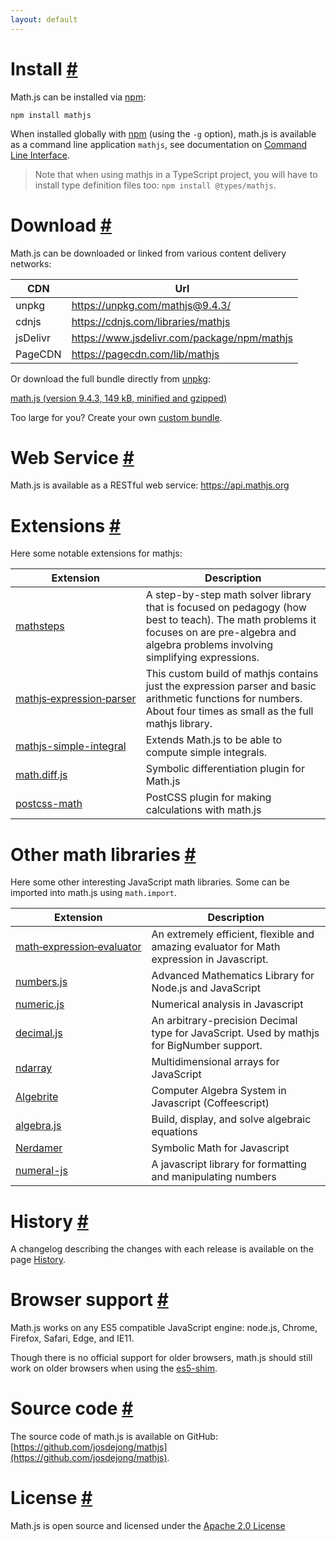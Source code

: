 ```yaml
---
layout: default
---
```


<h1 id="install">Install <a href="#install" title="Permalink">#</a></h1>


Math.js can be installed via [npm](https://npmjs.org/):

```
npm install mathjs
```

When installed globally with [npm](https://npmjs.org/) (using the `-g` option), math.js is available as a command line application `mathjs`, see documentation on [Command Line Interface](docs/command_line_interface.html).

> Note that when using mathjs in a TypeScript project, you will have to install type definition files too: `npm install @types/mathjs`.

<h1 id="download">Download <a href="#download" title="Permalink">#</a></h1>

Math.js can be downloaded or linked from various content delivery networks:

<table>
  <thead>
    <tr>
      <th>CDN</th>
      <th>Url</th>
    </tr>
  </thead>
  <tbody>
    <tr>
      <td>unpkg</td>
      <td><a href="https://unpkg.com/mathjs@9.4.3/">https://unpkg.com/mathjs@9.4.3/</a></td>
    </tr>
    <tr>
      <td>cdnjs</td>
      <td><a href="https://cdnjs.com/libraries/mathjs">https://cdnjs.com/libraries/mathjs</a></td>
    </tr>    
    <tr>
      <td>jsDelivr</td>
      <td><a href="https://www.jsdelivr.com/package/npm/mathjs">https://www.jsdelivr.com/package/npm/mathjs</a></td>
    </tr>
    <tr>
      <td>PageCDN </td>
      <td><a href="https://pagecdn.com/lib/mathjs">https://pagecdn.com/lib/mathjs</a></td>
    </tr>
  </tbody>
</table>

Or download the full bundle directly from [unpkg](https://unpkg.com):

<p>
    <a href="https://unpkg.com/mathjs@9.4.3/lib/browser/math.js">
      math.js (version 9.4.3, <span id="size">149 kB</span>, minified and gzipped)
    </a>
</p>

Too large for you? Create your own [custom bundle](docs/custom_bundling.html).


<h1 id="webservice">Web Service <a href="#webservice" title="Permalink">#</a></h1>

Math.js is available as a RESTful web service: <a href="https://api.mathjs.org">https://api.mathjs.org</a>


<h1 id="extensions">Extensions <a href="#extensions" title="Permalink">#</a></h1>

Here some notable extensions for mathjs:

Extension | Description
--------- | -----------
[mathsteps](https://github.com/socraticorg/mathsteps) | A step-by-step math solver library that is focused on pedagogy (how best to teach). The math problems it focuses on are pre-algebra and algebra problems involving simplifying expressions.
[mathjs&#8209;expression&#8209;parser](https://github.com/josdejong/mathjs-expression-parser) | This custom build of mathjs contains just the expression parser and basic arithmetic functions for numbers. About four times as small as the full mathjs library.
[mathjs-simple-integral](https://github.com/joelhoover/mathjs-simple-integral) | Extends Math.js to be able to compute simple integrals.
[math.diff.js](https://github.com/hausen/math.diff.js) | Symbolic differentiation plugin for Math.js
[postcss-math](https://github.com/shauns/postcss-math) | PostCSS plugin for making calculations with math.js


<h1 id="extensions">Other math libraries <a href="#other-math-libraries" title="Permalink">#</a></h1>

Here some other interesting JavaScript math libraries. Some can be imported into math.js using `math.import`.

Extension | Description
--------- | -----------
[math&#8209;expression&#8209;evaluator](https://www.npmjs.com/package/math-expression-evaluator) | An extremely efficient, flexible and amazing evaluator for Math expression in Javascript.
[numbers.js](https://github.com/numbers/numbers.js) | Advanced Mathematics Library for Node.js and JavaScript
[numeric.js](https://github.com/sloisel/numeric) | Numerical analysis in Javascript
[decimal.js](https://github.com/MikeMcl/decimal.js/) | An arbitrary-precision Decimal type for JavaScript. Used by mathjs for BigNumber support.
[ndarray](https://github.com/scijs/ndarray) | Multidimensional arrays for JavaScript
[Algebrite](https://github.com/davidedc/Algebrite) | Computer Algebra System in Javascript (Coffeescript)
[algebra.js](https://github.com/nicolewhite/algebra.js) | Build, display, and solve algebraic equations
[Nerdamer](https://nerdamer.com) | Symbolic Math for Javascript
[numeral-js](https://github.com/adamwdraper/Numeral-js) | A javascript library for formatting and manipulating numbers


<h1 id="history">History <a href="#history" title="Permalink">#</a></h1>

A changelog describing the changes with each release is available on the page [History](history.html).


<h1 id="browsersupport">Browser support <a href="#browsersupport" title="Permalink">#</a></h1>


Math.js works on any ES5 compatible JavaScript engine: node.js, Chrome, Firefox, Safari, Edge, and IE11.

Though there is no official support for older browsers, math.js should still work on older browsers
when using the [es5-shim](https://github.com/kriskowal/es5-shim).


<h1 id="source-code">Source code <a href="#source-code" title="Permalink">#</a></h1>

The source code of math.js is available on GitHub: [https://github.com/josdejong/mathjs](https://github.com/josdejong/mathjs).


<h1 id="license">License <a href="#license" title="Permalink">#</a></h1>

Math.js is open source and licensed under the
[Apache 2.0 License](https://www.apache.org/licenses/LICENSE-2.0)
